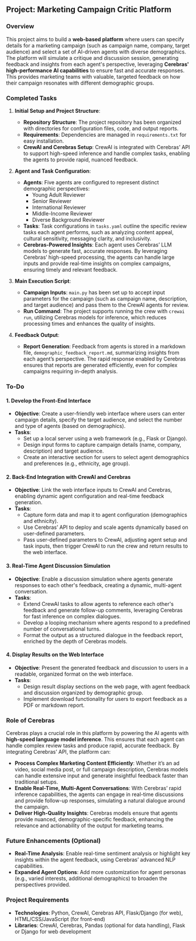 
## Project: Marketing Campaign Critic Platform

### Overview
This project aims to build a **web-based platform** where users can specify details for a marketing campaign (such as campaign name, company, target audience) and select a set of AI-driven agents with diverse demographics. The platform will simulate a critique and discussion session, generating feedback and insights from each agent's perspective, leveraging **Cerebras' high-performance AI capabilities** to ensure fast and accurate responses. This provides marketing teams with valuable, targeted feedback on how their campaign resonates with different demographic groups.

### Completed Tasks

1. **Initial Setup and Project Structure**:
   - **Repository Structure**: The project repository has been organized with directories for configuration files, code, and output reports.
   - **Requirements**: Dependencies are managed in `requirements.txt` for easy installation.
   - **CrewAI and Cerebras Setup**: CrewAI is integrated with Cerebras’ API to support high-speed inference and handle complex tasks, enabling the agents to provide rapid, nuanced feedback.

2. **Agent and Task Configuration**:
   - **Agents**: Five agents are configured to represent distinct demographic perspectives:
     - Young Adult Reviewer
     - Senior Reviewer
     - International Reviewer
     - Middle-Income Reviewer
     - Diverse Background Reviewer
   - **Tasks**: Task configurations in `tasks.yaml` outline the specific review tasks each agent performs, such as analyzing content appeal, cultural sensitivity, messaging clarity, and inclusivity.
   - **Cerebras-Powered Insights**: Each agent uses Cerebras’ LLM models to generate fast, accurate responses. By leveraging Cerebras’ high-speed processing, the agents can handle large inputs and provide real-time insights on complex campaigns, ensuring timely and relevant feedback.

3. **Main Execution Script**:
   - **Campaign Inputs**: `main.py` has been set up to accept input parameters for the campaign (such as campaign name, description, and target audience) and pass them to the CrewAI agents for review.
   - **Run Command**: The project supports running the crew with `crewai run`, utilizing Cerebras models for inference, which reduces processing times and enhances the quality of insights.

4. **Feedback Output**:
   - **Report Generation**: Feedback from agents is stored in a markdown file, `demographic_feedback_report.md`, summarizing insights from each agent’s perspective. The rapid response enabled by Cerebras ensures that reports are generated efficiently, even for complex campaigns requiring in-depth analysis.

### To-Do

#### 1. Develop the Front-End Interface
   - **Objective**: Create a user-friendly web interface where users can enter campaign details, specify the target audience, and select the number and type of agents (based on demographics).
   - **Tasks**:
     - Set up a local server using a web framework (e.g., Flask or Django).
     - Design input forms to capture campaign details (name, company, description) and target audience.
     - Create an interactive section for users to select agent demographics and preferences (e.g., ethnicity, age group).

#### 2. Back-End Integration with CrewAI and Cerebras
   - **Objective**: Link the web interface inputs to CrewAI and Cerebras, enabling dynamic agent configuration and real-time feedback generation.
   - **Tasks**:
     - Capture form data and map it to agent configuration (demographics and ethnicity).
     - Use Cerebras’ API to deploy and scale agents dynamically based on user-defined parameters.
     - Pass user-defined parameters to CrewAI, adjusting agent setup and task inputs, then trigger CrewAI to run the crew and return results to the web interface.

#### 3. Real-Time Agent Discussion Simulation
   - **Objective**: Enable a discussion simulation where agents generate responses to each other's feedback, creating a dynamic, multi-agent conversation.
   - **Tasks**:
     - Extend CrewAI tasks to allow agents to reference each other's feedback and generate follow-up comments, leveraging Cerebras for fast inference on complex dialogues.
     - Develop a looping mechanism where agents respond to a predefined number of conversational turns.
     - Format the output as a structured dialogue in the feedback report, enriched by the depth of Cerebras models.

#### 4. Display Results on the Web Interface
   - **Objective**: Present the generated feedback and discussion to users in a readable, organized format on the web interface.
   - **Tasks**:
     - Design result display sections on the web page, with agent feedback and discussion organized by demographic group.
     - Implement download functionality for users to export feedback as a PDF or markdown report.

### Role of Cerebras

Cerebras plays a crucial role in this platform by powering the AI agents with **high-speed language model inference**. This ensures that each agent can handle complex review tasks and produce rapid, accurate feedback. By integrating Cerebras’ API, the platform can:

- **Process Complex Marketing Content Efficiently**: Whether it’s an ad video, social media post, or full campaign description, Cerebras models can handle extensive input and generate insightful feedback faster than traditional setups.
- **Enable Real-Time, Multi-Agent Conversations**: With Cerebras’ rapid inference capabilities, the agents can engage in real-time discussions and provide follow-up responses, simulating a natural dialogue around the campaign.
- **Deliver High-Quality Insights**: Cerebras models ensure that agents provide nuanced, demographic-specific feedback, enhancing the relevance and actionability of the output for marketing teams.

### Future Enhancements (Optional)

- **Real-Time Analysis**: Enable real-time sentiment analysis or highlight key insights within the agent feedback, using Cerebras’ advanced NLP capabilities.
- **Expanded Agent Options**: Add more customization for agent personas (e.g., varied interests, additional demographics) to broaden the perspectives provided.

### Project Requirements

- **Technologies**: Python, CrewAI, Cerebras API, Flask/Django (for web), HTML/CSS/JavaScript (for front-end)
- **Libraries**: CrewAI, Cerebras, Pandas (optional for data handling), Flask or Django for web development
